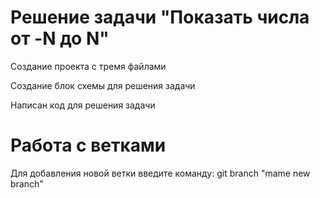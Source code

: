 # Решение задачи "Показать числа от -N до N"

Создание проекта с тремя файлами

Создание блок схемы для решения задачи

Написан код для решения задачи

# Работа с ветками

Для добавления новой ветки введите команду: git branch "mame new branch"

